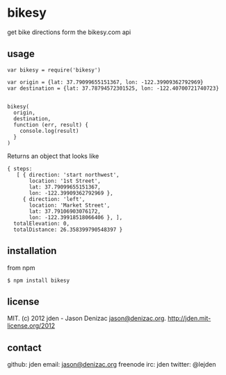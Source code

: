 # bikesy
get bike directions form the bikesy.com api

## usage

    var bikesy = require('bikesy')

    var origin = {lat: 37.79099655151367, lon: -122.39909362792969}
    var destination = {lat: 37.78794572301525, lon: -122.40700721740723}


    bikesy(
      origin,
      destination,
      function (err, result) {
        console.log(result)
      }
    )


Returns an object that looks like

    { steps:
       [ { direction: 'start northwest',
           location: '1st Street',
           lat: 37.79099655151367,
           lon: -122.39909362792969 },
         { direction: 'left',
           location: 'Market Street',
           lat: 37.79106903076172,
           lon: -122.39918518066406 }, ],
      totalElevation: 0,
      totalDistance: 26.358399790548397 }


## installation
from npm

    $ npm install bikesy

## license
MIT. (c) 2012 jden - Jason Denizac <jason@denizac.org>. http://jden.mit-license.org/2012

## contact
github: jden
email: jason@denizac.org
freenode irc: jden
twitter: @lejden
